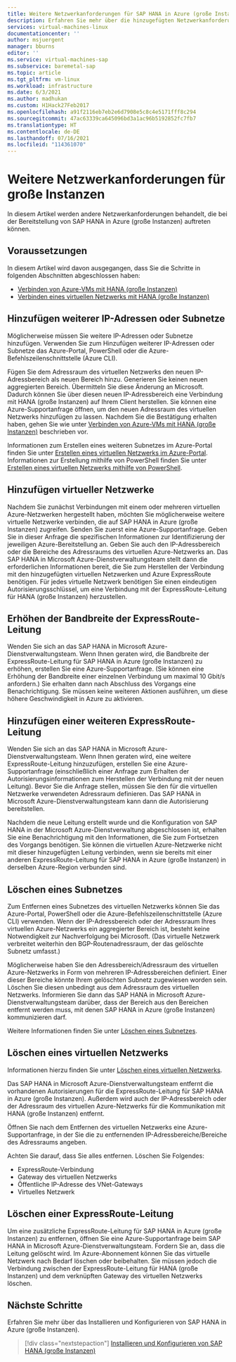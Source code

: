 ```yaml
---
title: Weitere Netzwerkanforderungen für SAP HANA in Azure (große Instanzen) | Microsoft-Dokumentation
description: Erfahren Sie mehr über die hinzugefügten Netzwerkanforderungen für SAP HANA in Azure (große Instanzen), die möglicherweise vorhanden sind.
services: virtual-machines-linux
documentationcenter: ''
author: msjuergent
manager: bburns
editor: ''
ms.service: virtual-machines-sap
ms.subservice: baremetal-sap
ms.topic: article
ms.tgt_pltfrm: vm-linux
ms.workload: infrastructure
ms.date: 6/3/2021
ms.author: madhukan
ms.custom: H1Hack27Feb2017
ms.openlocfilehash: a91f2116eb7eb2e6d7908e5c8c4e5171fff8c294
ms.sourcegitcommit: 47ac63339ca645096bd3a1ac96b5192852fc7fb7
ms.translationtype: HT
ms.contentlocale: de-DE
ms.lasthandoff: 07/16/2021
ms.locfileid: "114361070"
---
```

# <a name="other-network-requirements-for-large-instances"></a>Weitere Netzwerkanforderungen für große Instanzen

In diesem Artikel werden andere Netzwerkanforderungen behandelt, die bei der Bereitstellung von SAP HANA in Azure (große Instanzen) auftreten können.

## <a name="prerequisites"></a>Voraussetzungen

In diesem Artikel wird davon ausgegangen, dass Sie die Schritte in folgenden Abschnitten abgeschlossen haben:
- [Verbinden von Azure-VMs mit HANA (große Instanzen)](hana-connect-azure-vm-large-instances.md)
- [Verbinden eines virtuellen Netzwerks mit HANA (große Instanzen)](hana-connect-vnet-express-route.md)

## <a name="add-more-ip-addresses-or-subnets"></a>Hinzufügen weiterer IP-Adressen oder Subnetze

Möglicherweise müssen Sie weitere IP-Adressen oder Subnetze hinzufügen. Verwenden Sie zum Hinzufügen weiterer IP-Adressen oder Subnetze das Azure-Portal, PowerShell oder die Azure-Befehlszeilenschnittstelle (Azure CLI).

Fügen Sie dem Adressraum des virtuellen Netzwerks den neuen IP-Adressbereich als neuen Bereich hinzu. Generieren Sie keinen neuen aggregierten Bereich. Übermitteln Sie diese Änderung an Microsoft. Dadurch können Sie über diesen neuen IP-Adressbereich eine Verbindung mit HANA (große Instanzen) auf Ihrem Client herstellen. Sie können eine Azure-Supportanfrage öffnen, um den neuen Adressraum des virtuellen Netzwerks hinzufügen zu lassen. Nachdem Sie die Bestätigung erhalten haben, gehen Sie wie unter [Verbinden von Azure-VMs mit HANA (große Instanzen)](hana-connect-azure-vm-large-instances.md) beschrieben vor. 

Informationen zum Erstellen eines weiteren Subnetzes im Azure-Portal finden Sie unter [Erstellen eines virtuellen Netzwerks im Azure-Portal](../../../virtual-network/manage-virtual-network.md#create-a-virtual-network). Informationen zur Erstellung mithilfe von PowerShell finden Sie unter [Erstellen eines virtuellen Netzwerks mithilfe von PowerShell](../../../virtual-network/manage-virtual-network.md#create-a-virtual-network).

## <a name="add-virtual-networks"></a>Hinzufügen virtueller Netzwerke

Nachdem Sie zunächst Verbindungen mit einem oder mehreren virtuellen Azure-Netzwerken hergestellt haben, möchten Sie möglicherweise weitere virtuelle Netzwerke verbinden, die auf SAP HANA in Azure (große Instanzen) zugreifen. Senden Sie zuerst eine Azure-Supportanfrage. Geben Sie in dieser Anfrage die spezifischen Informationen zur Identifizierung der jeweiligen Azure-Bereitstellung an. Geben Sie auch den IP-Adressbereich oder die Bereiche des Adressraums des virtuellen Azure-Netzwerks an. Das SAP HANA in Microsoft Azure-Dienstverwaltungsteam stellt dann die erforderlichen Informationen bereit, die Sie zum Herstellen der Verbindung mit den hinzugefügten virtuellen Netzwerken und Azure ExpressRoute benötigen. Für jedes virtuelle Netzwerk benötigen Sie einen eindeutigen Autorisierungsschlüssel, um eine Verbindung mit der ExpressRoute-Leitung für HANA (große Instanzen) herzustellen.

## <a name="increase-expressroute-circuit-bandwidth"></a>Erhöhen der Bandbreite der ExpressRoute-Leitung

Wenden Sie sich an das SAP HANA in Microsoft Azure-Dienstverwaltungsteam. Wenn Ihnen geraten wird, die Bandbreite der ExpressRoute-Leitung für SAP HANA in Azure (große Instanzen) zu erhöhen, erstellen Sie eine Azure-Supportanfrage. (Sie können eine Erhöhung der Bandbreite einer einzelnen Verbindung um maximal 10 Gbit/s anfordern.) Sie erhalten dann nach Abschluss des Vorgangs eine Benachrichtigung. Sie müssen keine weiteren Aktionen ausführen, um diese höhere Geschwindigkeit in Azure zu aktivieren.

## <a name="add-another-expressroute-circuit"></a>Hinzufügen einer weiteren ExpressRoute-Leitung

Wenden Sie sich an das SAP HANA in Microsoft Azure-Dienstverwaltungsteam. Wenn Ihnen geraten wird, eine weitere ExpressRoute-Leitung hinzuzufügen, erstellen Sie eine Azure-Supportanfrage (einschließlich einer Anfrage zum Erhalten der Autorisierungsinformationen zum Herstellen der Verbindung mit der neuen Leitung). Bevor Sie die Anfrage stellen, müssen Sie den für die virtuellen Netzwerke verwendeten Adressraum definieren. Das SAP HANA in Microsoft Azure-Dienstverwaltungsteam kann dann die Autorisierung bereitstellen.

Nachdem die neue Leitung erstellt wurde und die Konfiguration von SAP HANA in der Microsoft Azure-Dienstverwaltung abgeschlossen ist, erhalten Sie eine Benachrichtigung mit den Informationen, die Sie zum Fortsetzen des Vorgangs benötigen. Sie können die virtuellen Azure-Netzwerke nicht mit dieser hinzugefügten Leitung verbinden, wenn sie bereits mit einer anderen ExpressRoute-Leitung für SAP HANA in Azure (große Instanzen) in derselben Azure-Region verbunden sind.

## <a name="delete-a-subnet"></a>Löschen eines Subnetzes

Zum Entfernen eines Subnetzes des virtuellen Netzwerks können Sie das Azure-Portal, PowerShell oder die Azure-Befehlszeilenschnittstelle (Azure CLI) verwenden. Wenn der IP-Adressbereich oder der Adressraum Ihres virtuellen Azure-Netzwerks ein aggregierter Bereich ist, besteht keine Notwendigkeit zur Nachverfolgung bei Microsoft. (Das virtuelle Netzwerk verbreitet weiterhin den BGP-Routenadressraum, der das gelöschte Subnetz umfasst.) 

Möglicherweise haben Sie den Adressbereich/Adressraum des virtuellen Azure-Netzwerks in Form von mehreren IP-Adressbereichen definiert. Einer dieser Bereiche könnte Ihrem gelöschten Subnetz zugewiesen worden sein. Löschen Sie diesen unbedingt aus dem Adressraum des virtuellen Netzwerks. Informieren Sie dann das SAP HANA in Microsoft Azure-Dienstverwaltungsteam darüber, dass der Bereich aus den Bereichen entfernt werden muss, mit denen SAP HANA in Azure (große Instanzen) kommunizieren darf.

Weitere Informationen finden Sie unter [Löschen eines Subnetzes](../../../virtual-network/virtual-network-manage-subnet.md#delete-a-subnet).

## <a name="delete-a-virtual-network"></a>Löschen eines virtuellen Netzwerks

Informationen hierzu finden Sie unter [Löschen eines virtuellen Netzwerks](../../../virtual-network/manage-virtual-network.md#delete-a-virtual-network).

Das SAP HANA in Microsoft Azure-Dienstverwaltungsteam entfernt die vorhandenen Autorisierungen für die ExpressRoute-Leitung für SAP HANA in Azure (große Instanzen). Außerdem wird auch der IP-Adressbereich oder der Adressraum des virtuellen Azure-Netzwerks für die Kommunikation mit HANA (große Instanzen) entfernt.

Öffnen Sie nach dem Entfernen des virtuellen Netzwerks eine Azure-Supportanfrage, in der Sie die zu entfernenden IP-Adressbereiche/Bereiche des Adressraums angeben.

Achten Sie darauf, dass Sie alles entfernen. Löschen Sie Folgendes:
- ExpressRoute-Verbindung
- Gateway des virtuellen Netzwerks
- Öffentliche IP-Adresse des VNet-Gateways
- Virtuelles Netzwerk

## <a name="delete-an-expressroute-circuit"></a>Löschen einer ExpressRoute-Leitung

Um eine zusätzliche ExpressRoute-Leitung für SAP HANA in Azure (große Instanzen) zu entfernen, öffnen Sie eine Azure-Supportanfrage beim SAP HANA in Microsoft Azure-Dienstverwaltungsteam. Fordern Sie an, dass die Leitung gelöscht wird. Im Azure-Abonnement können Sie das virtuelle Netzwerk nach Bedarf löschen oder beibehalten. Sie müssen jedoch die Verbindung zwischen der ExpressRoute-Leitung für HANA (große Instanzen) und dem verknüpften Gateway des virtuellen Netzwerks löschen.

## <a name="next-steps"></a>Nächste Schritte

Erfahren Sie mehr über das Installieren und Konfigurieren von SAP HANA in Azure (große Instanzen).

> [!div class="nextstepaction"]
> [Installieren und Konfigurieren von SAP HANA (große Instanzen)](hana-installation.md)
